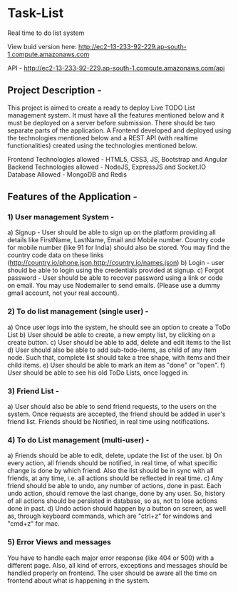 # Task-List
Real time to do list system

View buid version here: http://ec2-13-233-92-229.ap-south-1.compute.amazonaws.com

API -  http://ec2-13-233-92-229.ap-south-1.compute.amazonaws.com/api

## Project Description -
This project is aimed to create a ready to deploy Live TODO List management system.
It must have all the features mentioned below and it must be deployed on a server
before submission. There should be two separate parts of the application. A Frontend
developed and deployed using the technologies mentioned below and a REST API (with
realtime functionalities) created using the technologies mentioned below.

Frontend Technologies allowed - HTML5, CSS3, JS, Bootstrap and Angular
Backend Technologies allowed - NodeJS, ExpressJS and Socket.IO
Database Allowed - MongoDB and Redis

## Features of the Application -

### 1) User management System -
a) Signup - User should be able to sign up on the platform providing all
details like FirstName, LastName, Email and Mobile number. Country
code for mobile number (like 91 for India) should also be stored. You may
find the country code data on these links
(http://country.io/phone.json,http://country.io/names.json)
b) Login - user should be able to login using the credentials provided at
signup.
c) Forgot password - User should be able to recover password using a link or
code on email. You may use Nodemailer to send emails. (Please use a
dummy gmail account, not your real account).

### 2) To do list management (single user) -
a) Once user logs into the system, he should see an option to create a ToDo
List
b) User should be able to create, a new empty list, by clicking on a create
button.
c) User should be able to add, delete and edit items to the list
d) User should also be able to add sub-todo-items, as child of any item node.
Such that, complete list should take a tree shape, with items and their
child items.
e) User should be able to mark an item as "done" or "open".
f) User should be able to see his old ToDo Lists, once logged in.

### 3) Friend List -
a) User should also be able to send friend requests, to the users on the
system. Once requests are accepted, the friend should be added in user's
friend list. Friends should be Notified, in real time using notifications.

### 4) To do List management (multi-user) -
a) Friends should be able to edit, delete, update the list of the user.
b) On every action, all friends should be notified, in real time, of what specific
change is done by which friend. Also the list should be in sync with all
friends, at any time, i.e. all actions should be reflected in real time.
c) Any friend should be able to undo, any number of actions, done in past.
Each undo action, should remove the last change, done by any user. So,
history of all actions should be persisted in database, so as, not to
lose actions done in past.
d) Undo action should happen by a button on screen, as well as, through
keyboard commands, which are "ctrl+z" for windows and "cmd+z" for mac.

### 5) Error Views and messages  
You have to handle each major error response (like 404 or 500) with a different page. Also, all kind of errors, exceptions and
messages should be handled properly on frontend. The user should be aware all
the time on frontend about what is happening in the system.
